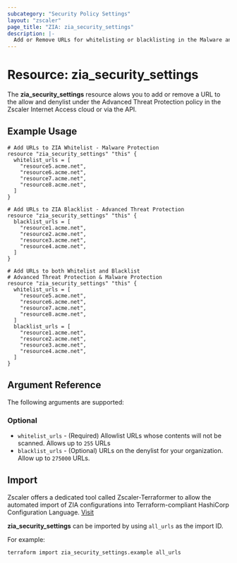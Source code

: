 ```yaml
---
subcategory: "Security Policy Settings"
layout: "zscaler"
page_title: "ZIA: zia_security_settings"
description: |-
  Add or Remove URLs for whitelisting or blacklisting in the Malware and Advanced Threat Protection.
---
```


# Resource: zia_security_settings

The **zia_security_settings** resource alows you to add or remove a URL to the allow and denylist under the Advanced Threat Protection policy in the Zscaler Internet Access cloud or via the API.

## Example Usage

```hcl
# Add URLs to ZIA Whitelist - Malware Protection
resource "zia_security_settings" "this" {
  whitelist_urls = [
    "resource5.acme.net",
    "resource6.acme.net",
    "resource7.acme.net",
    "resource8.acme.net",
  ]
}
```

```hcl
# Add URLs to ZIA Blacklist - Advanced Threat Protection
resource "zia_security_settings" "this" {
  blacklist_urls = [
    "resource1.acme.net",
    "resource2.acme.net",
    "resource3.acme.net",
    "resource4.acme.net",
  ]
}
```

```hcl
# Add URLs to both Whitelist and Blacklist
# Advanced Threat Protection & Malware Protection
resource "zia_security_settings" "this" {
  whitelist_urls = [
    "resource5.acme.net",
    "resource6.acme.net",
    "resource7.acme.net",
    "resource8.acme.net",
  ]
  blacklist_urls = [
    "resource1.acme.net",
    "resource2.acme.net",
    "resource3.acme.net",
    "resource4.acme.net",
  ]
}
```

## Argument Reference

The following arguments are supported:

### Optional

* `whitelist_urls` - (Required) Allowlist URLs whose contents will not be scanned. Allows up to `255` URLs
* `blacklist_urls` - (Optional) URLs on the denylist for your organization. Allow up to `275000` URLs.

## Import

Zscaler offers a dedicated tool called Zscaler-Terraformer to allow the automated import of ZIA configurations into Terraform-compliant HashiCorp Configuration Language.
[Visit](https://github.com/zscaler/zscaler-terraformer)

**zia_security_settings** can be imported by using `all_urls` as the import ID.

For example:

```shell
terraform import zia_security_settings.example all_urls
```
